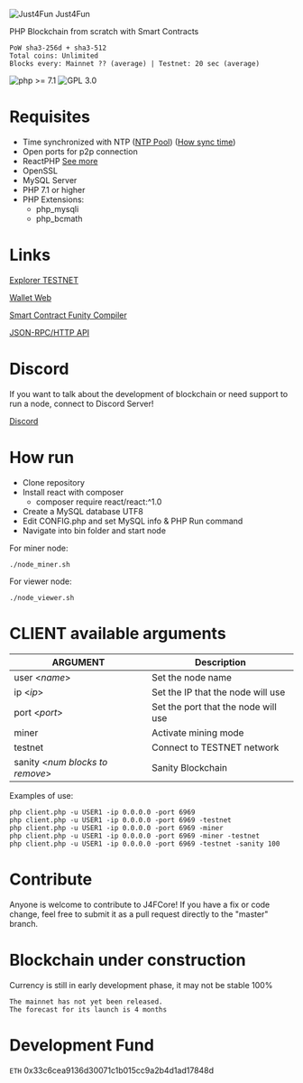 ![Just4Fun](https://j4f.dev/images/j4ficon.png) Just4Fun

PHP Blockchain from scratch with Smart Contracts

```
PoW sha3-256d + sha3-512
Total coins: Unlimited
Blocks every: Mainnet ?? (average) | Testnet: 20 sec (average)
```

![php >= 7.1](https://img.shields.io/badge/php-%3E%3D%207.1-blue)
![GPL 3.0](https://img.shields.io/badge/license-GPL%203.0-orange)

# Requisites

- Time synchronized with NTP ([NTP Pool](https://www.pool.ntp.org))
([How sync time](https://www.digitalocean.com/community/tutorials/how-to-set-up-time-synchronization-on-ubuntu-16-04))
- Open ports for p2p connection
- ReactPHP [See more](https://reactphp.org/)
- OpenSSL
- MySQL Server
- PHP 7.1 or higher
- PHP Extensions:
  - php_mysqli
  - php_bcmath

# Links
[Explorer TESTNET](https://testnet.j4f.dev)

[Wallet Web](https://wallet.j4f.dev)

[Smart Contract Funity Compiler](https://wallet.j4f.dev/compiler)

[JSON-RPC/HTTP API](https://github.com/j4f-foundation/J4FCore/wiki/API-JSON-RPC-HTTP)

# Discord

If you want to talk about the development of blockchain or need support to run a node, connect to Discord Server!

[Discord](https://discord.gg/kcSGSaa)

# How run
- Clone repository
- Install react with composer
	- composer require react/react:^1.0
- Create a MySQL database UTF8
- Edit CONFIG.php and set MySQL info & PHP Run command
- Navigate into bin folder and start node

For miner node:
```
./node_miner.sh
```

For viewer node:
```
./node_viewer.sh
```

# CLIENT available arguments
|ARGUMENT   	|Description   							|
|---			|---									|
|user <*name*>   		|Set the node name   				|
|ip <*ip*>   			|Set the IP that the node will use   	|
|port <*port*>   		|Set the port that the node will use   	|
|miner   		|Activate mining mode   				|
|testnet   		|Connect to TESTNET network   			|
|sanity <*num blocks to remove*>   		|Sanity Blockchain			   			|

Examples of use:
```
php client.php -u USER1 -ip 0.0.0.0 -port 6969
php client.php -u USER1 -ip 0.0.0.0 -port 6969 -testnet
php client.php -u USER1 -ip 0.0.0.0 -port 6969 -miner
php client.php -u USER1 -ip 0.0.0.0 -port 6969 -miner -testnet
php client.php -u USER1 -ip 0.0.0.0 -port 6969 -testnet -sanity 100
```

# Contribute
Anyone is welcome to contribute to J4FCore!
If you have a fix or code change, feel free to submit it as a pull request directly to the "master" branch.

# Blockchain under construction
Currency is still in early development phase, it may not be stable 100%
```
The mainnet has not yet been released.
The forecast for its launch is 4 months
```

# Development Fund
`ETH` 0x33c6cea9136d30071c1b015cc9a2b4d1ad17848d
